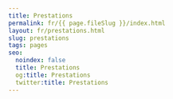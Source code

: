 ```yaml
---
title: Prestations
permalink: fr/{{ page.fileSlug }}/index.html
layout: fr/prestations.html
slug: prestations
tags: pages
seo:
  noindex: false
  title: Prestations
  og:title: Prestations
  twitter:title: Prestations
---
```



